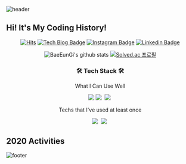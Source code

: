 ![header](https://capsule-render.vercel.app/api?type=wave&color=FF6666&height=300&section=header&text=Eungi%20Bae&fontSize=90&fontColor=FFFFFF)



## Hi! It's My Coding History!
 
<div align=center>

  [![Hits](https://hits.seeyoufarm.com/api/count/incr/badge.svg?url=https%3A%2F%2Fgithub.com%2FBaeEunGi&count_bg=%23F10707&title_bg=%23555555&icon=&icon_color=%23E7E7E7&title=hits&edge_flat=false)](https://hits.seeyoufarm.com)
  [![Tech Blog Badge](https://img.shields.io/badge/-Tech%20blog-gray?style=flat-square&logo=github&link=https://withjust7.tistory.com/)](https://withjust7.tistory.com/)
[![Instagram Badge](https://img.shields.io/badge/-Instagram-dd2a7b?style=flat-square&logo=instagram&logoColor=white&link=https://www.instagram.com/with_just)](https://www.instagram.com/with_just)
[![Linkedin Badge](https://img.shields.io/badge/-LinkedIn-blue?style=flat-square&logo=Linkedin&logoColor=white&link=http://linkedin.com/in/eungi-bae-a3ba98207)](http://linkedin.com/in/eungi-bae-a3ba98207)

</div>

  <div align=center>
 
![BaeEunGi's github stats](https://github-readme-stats.vercel.app/api?username=BaeEunGi&show_icons=true)
[![Solved.ac
프로필](http://mazassumnida.wtf/api/v2/generate_badge?boj=withjust7)](https://solved.ac/withjust7)

</div>

<h3 align="center">🛠 Tech Stack 🛠</h3>

<p align="center"> What I Can Use Well </p>
<p align="center">
<img src="https://img.shields.io/badge/Python-3766AB?style=flat-square&logo=Python&logoColor=white"/></a>
<img src="https://img.shields.io/badge/C-A8B9CC?style=flat-square&logo=C&logoColor=white"/></a>&nbsp
<img src="https://img.shields.io/badge/elastic-005571?style=flat-square&logo=elasticsearch&logoColor=white"/></a>&nbsp

<p align="center"> Techs that I've used at least once </p>
<p align="center">
<img src="https://img.shields.io/badge/aws-333664?style=flat-square&logo=amazon-aws&logoColor=white"/></a>&nbsp
<img src="https://img.shields.io/badge/Google Cloud-4285F4?style=flat-square&logo=GoogleCloud&logoColor=white"/></a>&nbsp


## 2020 Activities








![footer](https://capsule-render.vercel.app/api?type=wave&color=FF6666&height=200&section=footer&text=%20&fontSize=90)

